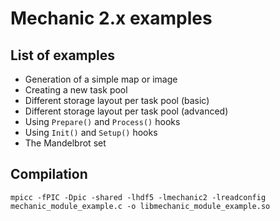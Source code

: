 Mechanic 2.x examples
=====================

List of examples
----------------

- Generation of a simple map or image
- Creating a new task pool
- Different storage layout per task pool (basic)
- Different storage layout per task pool (advanced)
- Using `Prepare()` and `Process()` hooks
- Using `Init()` and `Setup()` hooks
- The Mandelbrot set

Compilation
-----------

    mpicc -fPIC -Dpic -shared -lhdf5 -lmechanic2 -lreadconfig mechanic_module_example.c -o libmechanic_module_example.so
